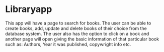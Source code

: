 # Libraryapp
This app will have a page to search for books. The user can be able to create books, add, update and delete books of their choice from the database system. The user also has the option to click on a book and another page will open giving the basic information of that particular book such as: Authors, Year it was published, copywright info etc.
